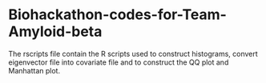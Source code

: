 # Biohackathon-codes-for-Team-Amyloid-beta

The rscripts file contain the R scripts used to construct histograms, convert eigenvector file into covariate file and to construct the QQ plot and Manhattan plot.
